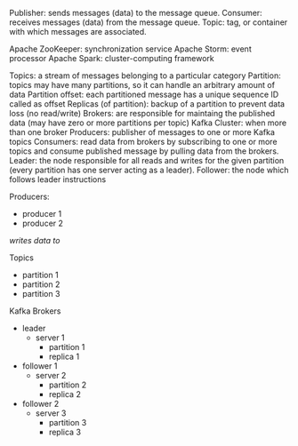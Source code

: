 Publisher: sends messages (data) to the message queue.
Consumer: receives messages (data) from the message queue.
Topic: tag, or container with which messages are associated.

Apache ZooKeeper: synchronization service
Apache Storm: event processor
Apache Spark: cluster-computing framework

Topics: a stream of messages belonging to a particular category
Partition: topics may have many partitions, so it can handle an arbitrary amount of data
Partition offset: each partitioned message has a unique sequence ID called as offset
Replicas (of partition): backup of a partition to prevent data loss (no read/write)
Brokers: are responsible for maintaing the published data (may have zero or more partitions per topic)
Kafka Cluster: when more than one broker
Producers: publisher of messages to one or more Kafka topics
Consumers: read data from brokers by subscribing to one or more topics and consume published message by pulling data from the brokers.
Leader: the node responsible for all reads and writes for the given partition (every partition has one server acting as a leader).
Follower: the node which follows leader instructions

Producers:
- producer 1
- producer 2

*writes data to*

Topics
- partition 1
- partition 2
- partition 3

Kafka Brokers
- leader
  - server 1
    - partition 1
    - replica 1
- follower 1
  - server 2
    - partition 2
    - replica 2
- follower 2
  - server 3
    - partition 3
    - replica 3
